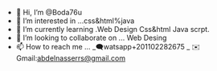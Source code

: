- 👋 Hi, I’m @Boda76u
- 👀 I’m interested in ...css&html%java
- 🌱 I’m currently learning .Web Design Css&html Java scrpt.
- 💞️ I’m looking to collaborate on ... Web Desing 
- 📫 How to reach me ...
_🗨️watsapp+201102282675
_ ✉️Gmail:abdelnasserrs@gmail.com 

<!---
Boda76u/Boda76u is a ✨ special ✨ repository because its `README.md` (this file) appears on your GitHub profile.
You can click the Preview link to take a look at your changes.
--->
